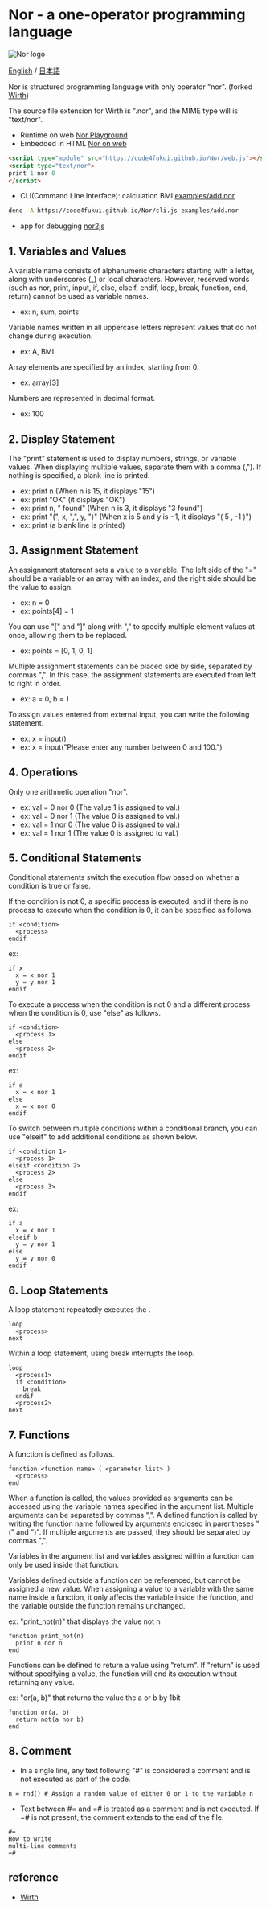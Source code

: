 # Nor - a one-operator programming language

![Nor logo](nor-logo.svg)

[English](README.md) / [日本語](README_ja.md)

Nor is structured programming language with only operator "nor". (forked [Wirth](https://github.com/code4fukui/Wirth))

The source file extension for Wirth is ".nor", and the MIME type will is "text/nor".

- Runtime on web [Nor Playground](https://code4fukui.github.io/Nor/)
- Embedded in HTML [Nor on web](https://code4fukui.github.io/Nor/norweb.html)
```html
<script type="module" src="https://code4fukui.github.io/Nor/web.js"></script>
<script type="text/nor">
print 1 nor 0
</script>
```

- CLI(Command Line Interface): calculation BMI [examples/add.nor](examples/add.nor)
```sh
deno -A https://code4fukui.github.io/Nor/cli.js examples/add.nor
```

- app for debugging [nor2js](https://code4fukui.github.io/Nor/nor2js.html)

## 1. Variables and Values

A variable name consists of alphanumeric characters starting with a letter, along with underscores (_) or local characters. However, reserved words (such as nor, print, input, if, else, elseif, endif, loop, break, function, end, return) cannot be used as variable names.

- ex: n, sum, points

Variable names written in all uppercase letters represent values that do not change during execution.

- ex: A, BMI

Array elements are specified by an index, starting from 0.

- ex: array[3]

Numbers are represented in decimal format.

- ex: 100

## 2. Display Statement

The "print" statement is used to display numbers, strings, or variable values. When displaying multiple values, separate them with a comma (,"). If nothing is specified, a blank line is printed.

- ex: print n (When n is 15, it displays "15")
- ex: print "OK" (it displays "OK")
- ex: print n, " found" (When n is 3, it displays "3 found")
- ex: print "(", x, ",", y, ")" (When x is 5 and y is −1, it displays "( 5 , -1 )")
- ex: print (a blank line is printed)

## 3. Assignment Statement

An assignment statement sets a value to a variable. The left side of the "=" should be a variable or an array with an index, and the right side should be the value to assign.

- ex: n = 0
- ex: points[4] = 1

You can use "[" and "]" along with "," to specify multiple element values at once, allowing them to be replaced.

- ex: points = [0, 1, 0, 1]

Multiple assignment statements can be placed side by side, separated by commas ",". In this case, the assignment statements are executed from left to right in order.

- ex: a = 0, b = 1

To assign values entered from external input, you can write the following statement.

- ex: x = input()
- ex: x = input("Please enter any number between 0 and 100.")

## 4. Operations

Only one arithmetic operation "nor".

- ex: val = 0 nor 0 (The value 1 is assigned to val.)
- ex: val = 0 nor 1 (The value 0 is assigned to val.)
- ex: val = 1 nor 0 (The value 0 is assigned to val.)
- ex: val = 1 nor 1 (The value 0 is assigned to val.)

## 5. Conditional Statements

Conditional statements switch the execution flow based on whether a condition is true or false.

If the condition is not 0, a specific process is executed, and if there is no process to execute when the condition is 0, it can be specified as follows.

```
if <condition>
  <process>
endif
```

ex:
```
if x
  x = x nor 1
  y = y nor 1
endif
```

To execute a process when the condition is not 0 and a different process when the condition is 0, use "else" as follows.

```
if <condition>
  <process 1>
else
  <process 2>
endif
```

ex:
```
if a
  x = x nor 1
else
  x = x nor 0
endif
```

To switch between multiple conditions within a conditional branch, you can use "elseif" to add additional conditions as shown below.

```
if <condition 1>
  <process 1>
elseif <condition 2>
  <process 2>
else
  <process 3>
endif
```

ex:
```
if a
  x = x nor 1
elseif b
  y = y nor 1
else
  y = y nor 0
endif
```

## 6. Loop Statements

A loop statement repeatedly executes the <process>.

```
loop
  <process>
next
```

Within a loop statement, using break interrupts the loop.

```
loop
  <process1>
  if <condition>
    break
  endif
  <process2>
next
```

## 7. Functions

A function is defined as follows.

```
function <function name> ( <parameter list> )
  <process>
end
```

When a function is called, the values provided as arguments can be accessed using the variable names specified in the argument list. Multiple arguments can be separated by commas ",". A defined function is called by writing the function name followed by arguments enclosed in parentheses "(" and ")". If multiple arguments are passed, they should be separated by commas ",".

Variables in the argument list and variables assigned within a function can only be used inside that function.

Variables defined outside a function can be referenced, but cannot be assigned a new value. When assigning a value to a variable with the same name inside a function, it only affects the variable inside the function, and the variable outside the function remains unchanged.

ex: "print_not(n)" that displays the value not n
```
function print_not(n)
  print n nor n
end
```

Functions can be defined to return a value using "return". If "return" is used without specifying a value, the function will end its execution without returning any value.

ex: "or(a, b)" that returns the value the a or b by 1bit
```
function or(a, b)
  return not(a nor b)
end
```

## 8. Comment

- In a single line, any text following "#" is considered a comment and is not executed as part of the code.

```
n = rnd() # Assign a random value of either 0 or 1 to the variable n
```

- Text between #= and =# is treated as a comment and is not executed. If =# is not present, the comment extends to the end of the file.

```
#=
How to write
multi-line comments
=#
```

## reference

- [Wirth](https://github.com/code4fukui/Wirth)
